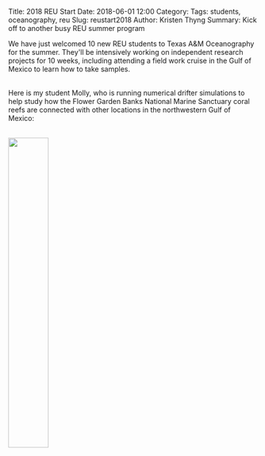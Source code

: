Title: 2018 REU Start
Date: 2018-06-01 12:00
Category:
Tags: students, oceanography, reu
Slug: reustart2018
Author: Kristen Thyng
Summary: Kick off to another busy REU summer program


We have just welcomed 10 new REU students to Texas A&M Oceanography for the summer. They'll be intensively working on independent research projects for 10 weeks, including attending a field work cruise in the Gulf of Mexico to learn how to take samples.
<br><br>

Here is my student Molly, who is running numerical drifter simulations to help study how the Flower Garden Banks National Marine Sanctuary coral reefs are connected with other locations in the northwestern Gulf of Mexico:
<br><br>

<img src="https://tamuotoreu.files.wordpress.com/2018/06/molly-kerwick.jpg?w=527&h=&zoom=2" class="picFloat" width="40%">



<br clear="all" />
